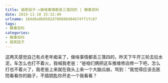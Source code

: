 ```yaml
---
title: 搞笑段子->做啥事情都丢三落四的 | 糗事百科
date: 2019-11-18 15:32:49
urlname: 184d8a0b0502d700880d04b74ff1fc87
tags: 
- 糗事百科
categories:
- 糗事百科
- 搞笑段子
---
```

这两天感觉自己有点老年痴呆了，做啥事情都丢三落四的，昨天下午开三轮去拉水泥，车怎么也打不着火，我喊我老爸：“爸咱们俩把这车推维修店修一下吧，怎么打也不着火了，我老爸上来就在我头上来一个大脑瓜崩，骂到：“我觉得应该去医院看看你的脑子，不插钥匙你开走一个我看看？


